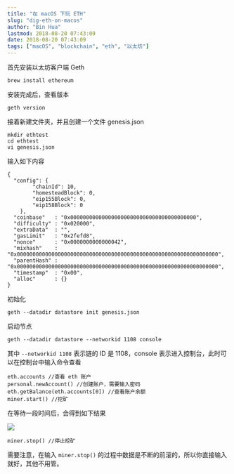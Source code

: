 ```yaml
---
title: "在 macOS 下玩 ETH"
slug: "dig-eth-on-macos"
author: "Bin Hua"
lastmod: 2018-08-20 07:43:09
date: 2018-08-20 07:43:09
tags: ["macOS", "blockchain", "eth", "以太坊"]
---
```


首先安装以太坊客户端 Geth

```
brew install ethereum
```

安装完成后，查看版本

```
geth version
```

接着新建文件夹，并且创建一个文件 genesis.json

```
mkdir ethtest
cd ethtest
vi genesis.json
```

输入如下内容

```
{
  "config": {
        "chainId": 10,
        "homesteadBlock": 0,
        "eip155Block": 0,
        "eip158Block": 0
    },
  "coinbase"   : "0x0000000000000000000000000000000000000000",
  "difficulty" : "0x020000",
  "extraData"  : "",
  "gasLimit"   : "0x2fefd8",
  "nonce"      : "0x0000000000000042",
  "mixhash"    : "0x0000000000000000000000000000000000000000000000000000000000000000",
  "parentHash" : "0x0000000000000000000000000000000000000000000000000000000000000000",
  "timestamp"  : "0x00",
  "alloc"      : {}
}
```

初始化

```
geth --datadir datastore init genesis.json
```

启动节点

```
geth --datadir datastore --networkid 1108 console
```

其中 `--networkid 1108` 表示链的 ID 是 1108，console 表示进入控制台，此时可以在控制台中输入命令查看

```
eth.accounts //查看 eth 账户
personal.newAccount() //创建账户，需要输入密码
eth.getBalance(eth.accounts[0]) //查看账户余额
miner.start() //挖矿
```

在等待一段时间后，会得到如下结果

![](https://storage.tourcoder.com/tcblog/dig-eth-on-macos.png)

```
miner.stop() //停止挖矿
```

需要注意，在输入 `miner.stop()` 的过程中数据是不断的前滚的，所以你直接输入就好，其他不用管。